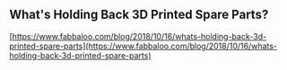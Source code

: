 ## What's Holding Back 3D Printed Spare Parts?
  
  [https://www.fabbaloo.com/blog/2018/10/16/whats-holding-back-3d-printed-spare-parts](https://www.fabbaloo.com/blog/2018/10/16/whats-holding-back-3d-printed-spare-parts)